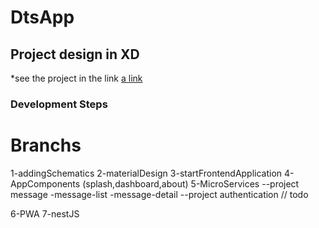 # DtsApp

## Project design in XD 
*see the project in the link
[a link](https://xd.adobe.com/spec/c5fdd134-ba02-4a46-6bc6-3f4058ce2d57-b3cc/)

### Development Steps
# Branchs
1-addingSchematics
2-materialDesign
3-startFrontendApplication
4-AppComponents (splash,dashboard,about)
5-MicroServices
    --project message
                -message-list
                -message-detail
    --project authentication  // todo

6-PWA
7-nestJS

